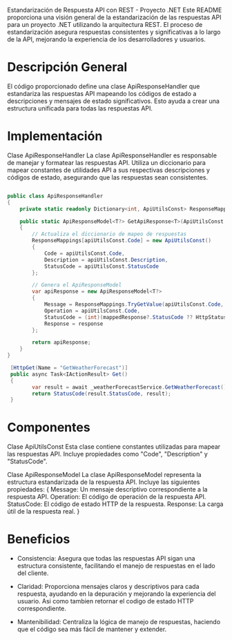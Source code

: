 Estandarización de Respuesta API con REST - Proyecto .NET
Este README proporciona una visión general de la estandarización de las respuestas API para un proyecto .NET utilizando la arquitectura REST. El proceso de estandarización asegura respuestas consistentes y significativas a lo largo de la API, mejorando la experiencia de los desarrolladores y usuarios.

# Descripción General
El código proporcionado define una clase ApiResponseHandler que estandariza las respuestas API mapeando los códigos de estado a descripciones y mensajes de estado significativos. Esto ayuda a crear una estructura unificada para todas las respuestas API.

# Implementación
Clase ApiResponseHandler
La clase ApiResponseHandler es responsable de manejar y formatear las respuestas API. Utiliza un diccionario para mapear constantes de utilidades API a sus respectivas descripciones y códigos de estado, asegurando que las respuestas sean consistentes.

```csharp

public class ApiResponseHandler
{
    private static readonly Dictionary<int, ApiUtilsConst> ResponseMappings = new();

    public static ApiResponseModel<T?> GetApiResponse<T>(ApiUtilsConst apiUtilsConst, T? response)
    {
        // Actualiza el diccionario de mapeo de respuestas
        ResponseMappings[apiUtilsConst.Code] = new ApiUtilsConst()
        {
            Code = apiUtilsConst.Code,
            Description = apiUtilsConst.Description,
            StatusCode = apiUtilsConst.StatusCode
        };

        // Genera el ApiResponseModel
        var apiResponse = new ApiResponseModel<T?>
        {
            Message = ResponseMappings.TryGetValue(apiUtilsConst.Code, out var mappedResponse) ? mappedResponse.Description : "Error desconocido",
            Operation = apiUtilsConst.Code,
            StatusCode = (int)(mappedResponse?.StatusCode ?? HttpStatusCode.InternalServerError),
            Response = response
        };

        return apiResponse;
    }
}
```

```csharp
 [HttpGet(Name = "GetWeatherForecast")]
 public async Task<IActionResult> Get()
 {
        var result = await _weatherForecastService.GetWeatherForecast();
        return StatusCode(result.StatusCode, result);
 }
```
# Componentes
Clase ApiUtilsConst
Esta clase contiene constantes utilizadas para mapear las respuestas API. Incluye propiedades como "Code", "Description" y "StatusCode".

Clase ApiResponseModel<T>
La clase ApiResponseModel representa la estructura estandarizada de la respuesta API. Incluye las siguientes propiedades:
{
    Message: Un mensaje descriptivo correspondiente a la respuesta API.
    Operation: El código de operación de la respuesta API.
    StatusCode: El código de estado HTTP de la respuesta.
    Response: La carga útil de la respuesta real. 
}   


# Beneficios
* Consistencia: Asegura que todas las respuestas API sigan una estructura consistente, facilitando el manejo de respuestas en el lado del cliente.


* Claridad: Proporciona mensajes claros y descriptivos para cada respuesta, ayudando en la depuración y mejorando la experiencia del usuario. Asi como tambien retornar el codigo de estado HTTP correspondiente.


* Mantenibilidad: Centraliza la lógica de manejo de respuestas, haciendo que el código sea más fácil de mantener y extender.